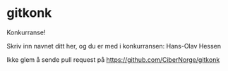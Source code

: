 gitkonk
=======

Konkurranse!

Skriv inn navnet ditt her, og du er med i konkurransen:
Hans-Olav Hessen

Ikke glem å sende pull request på https://github.com/CiberNorge/gitkonk

